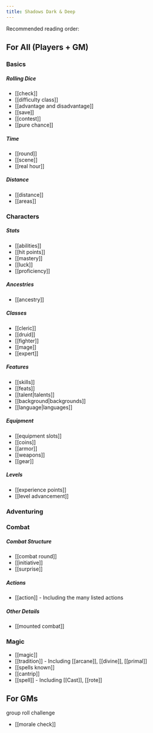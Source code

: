 ```yaml
---
title: Shadows Dark & Deep
---
```


Recommended reading order:

## For All (Players + GM)
### Basics
##### Rolling Dice
* [[check]]
* [[difficulty class]]
* [[advantage and disadvantage]]
* [[save]]
* [[contest]]
* [[pure chance]]
##### Time
* [[round]]
* [[scene]]
* [[real hour]]
##### Distance
* [[distance]]
* [[areas]]

### Characters
##### Stats
* [[abilities]]
* [[hit points]]
* [[mastery]]
* [[luck]]
* [[proficiency]]
##### Ancestries
* [[ancestry]]
##### Classes
* [[cleric]]
* [[druid]]
* [[fighter]]
* [[mage]]
* [[expert]]
##### Features
* [[skills]]
* [[feats]]
* [[talent|talents]]
* [[background|backgrounds]]
* [[language|languages]]
##### Equipment
* [[equipment slots]]
* [[coins]]
* [[armor]]
* [[weapons]]
* [[gear]]
##### Levels
* [[experience points]]
* [[level advancement]]

### Adventuring


### Combat

##### Combat Structure
* [[combat round]]
* [[initiative]]
* [[surprise]]
##### Actions
* [[action]] - Including the many listed actions
##### Other Details
* [[mounted combat]]

### Magic

* [[magic]]
* [[tradition]] - Including [[arcane]], [[divine]], [[primal]]
* [[spells known]]
* [[cantrip]]
* [[spell]] - Including [[Cast]], [[rote]]

## For GMs

group roll
challenge

* [[morale check]]
